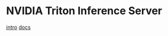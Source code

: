 ---
---


# NVIDIA Triton Inference Server
[intro](https://developer.nvidia.com/triton-inference-server)
[docs](https://docs.nvidia.com/deeplearning/triton-inference-server/user-guide/docs/index.html)